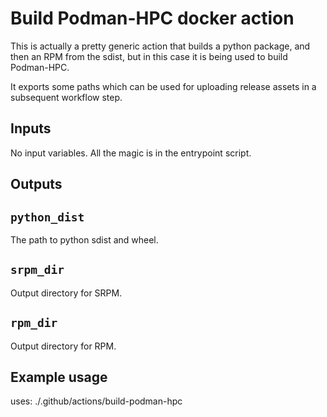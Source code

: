 # Build Podman-HPC docker action

This is actually a pretty generic action that builds a python package, and then
an RPM from the sdist, but in this case it is being used to build Podman-HPC.

It exports some paths which can be used for uploading release assets in a 
subsequent workflow step.

## Inputs

No input variables.  All the magic is in the entrypoint script.

## Outputs

## `python_dist`

The path to python sdist and wheel.

## `srpm_dir`

Output directory for SRPM.

## `rpm_dir`

Output directory for RPM.

## Example usage

uses: ./.github/actions/build-podman-hpc

